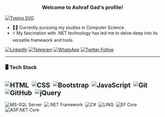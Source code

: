 <h3 align="center">
  Welcome to Ashraf Gad's profile!
</h3>

<!-- Typing SVG by DenverCoder1 - https://github.com/DenverCoder1/readme-typing-svg -->
<a href="https://git.io/typing-svg"><img src="https://readme-typing-svg.demolab.com?font=Fira+Code&pause=1000&random=false&width=435&lines=+Junior+.NET+Backend+Developer" alt="Typing SVG" /></a>

- 👨‍💻 Currently pursuing my studies in Computer Science.
- ⚡ My fascination with .NET technology has led me to delve deep into its versatile framework and tools.


[![LinkedIn](https://img.shields.io/badge/Ashraf%20Gad-0077B5?style=flat&logo=Linkedin&logoColor=white)](https://www.linkedin.com/in/ashrafg55/)
[![Telegram](https://img.shields.io/badge/-Ashraf%20Gad-0077B5?style=flat&logo=Telegram&logoColor=white)](https://t.me/AshrafG55)
[![WhatsApp](https://img.shields.io/badge/-Ashraf%20Gad-25D366?style=flat&logo=WhatsApp&logoColor=white)](https://wa.me/201553585239)
[![Twitter Follow](https://img.shields.io/twitter/follow/AshrafG55?style=social&logo=twitter)](https://twitter.com/AshrafG55)

------------------------------
### 🖥️  Tech Stack
![HTML](https://img.shields.io/badge/-HTML-05122A?style=flat&logo=HTML5)&nbsp;
![CSS](https://img.shields.io/badge/-CSS-05122A?style=flat&logo=CSS3&logoColor=1572B6)&nbsp;
![Bootstrap](https://img.shields.io/badge/-Bootstrap-05122A?style=flat&logo=bootstrap&logoColor=563D7C)&nbsp;
![JavaScript](https://img.shields.io/badge/-JavaScript-05122A?style=flat&logo=javascript)&nbsp;
![Git](https://img.shields.io/badge/-Git-05122A?style=flat&logo=git)&nbsp;
![GitHub](https://img.shields.io/badge/-GitHub-05122A?style=flat&logo=github)&nbsp;
![jQuery](https://img.shields.io/badge/-jQuery-05122A?style=flat&logo=jquery&logoColor=0769AD)&nbsp;
------------------------------
![MS-SQL Server](https://img.shields.io/badge/-MS--SQL_Server-05122A?style=flat&logo=microsoft-sql-server&logoColor=CC2927)&nbsp;
![.NET Framework](https://img.shields.io/badge/-.NET_Framework-05122A?style=flat&logo=.NET&logoColor=512BD4)&nbsp;
![C#](https://img.shields.io/badge/-C%23-05122A?style=flat&logo=c-sharp&logoColor=239120)&nbsp;
![LINQ](https://img.shields.io/badge/-LINQ-05122A?style=flat&logo=.NET&logoColor=512BD4)&nbsp;
![EF Core](https://img.shields.io/badge/-EF_Core-05122A?style=flat&logo=.NET&logoColor=512BD4)&nbsp;
![ASP.NET Core](https://img.shields.io/badge/-ASP.NET_Core-05122A?style=flat&logo=.NET&logoColor=512BD4)&nbsp;
